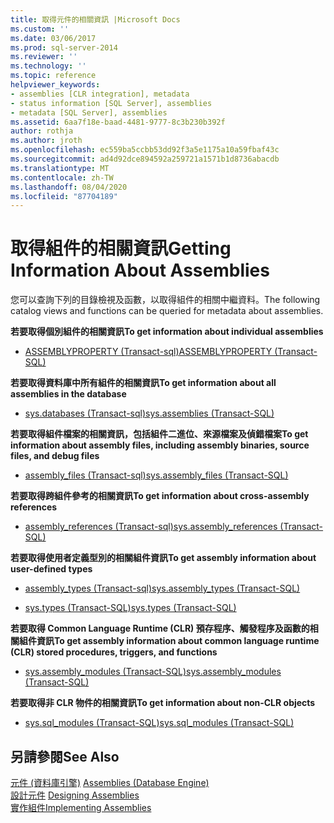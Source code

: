 ```yaml
---
title: 取得元件的相關資訊 |Microsoft Docs
ms.custom: ''
ms.date: 03/06/2017
ms.prod: sql-server-2014
ms.reviewer: ''
ms.technology: ''
ms.topic: reference
helpviewer_keywords:
- assemblies [CLR integration], metadata
- status information [SQL Server], assemblies
- metadata [SQL Server], assemblies
ms.assetid: 6aa7f18e-baad-4481-9777-8c3b230b392f
author: rothja
ms.author: jroth
ms.openlocfilehash: ec559ba5ccbb53dd92f3a5e1175a10a59fbaf43c
ms.sourcegitcommit: ad4d92dce894592a259721a1571b1d8736abacdb
ms.translationtype: MT
ms.contentlocale: zh-TW
ms.lasthandoff: 08/04/2020
ms.locfileid: "87704189"
---
```

# <a name="getting-information-about-assemblies"></a><span data-ttu-id="f1ad1-102">取得組件的相關資訊</span><span class="sxs-lookup"><span data-stu-id="f1ad1-102">Getting Information About Assemblies</span></span>
  <span data-ttu-id="f1ad1-103">您可以查詢下列的目錄檢視及函數，以取得組件的相關中繼資料。</span><span class="sxs-lookup"><span data-stu-id="f1ad1-103">The following catalog views and functions can be queried for metadata about assemblies.</span></span>  
  
 <span data-ttu-id="f1ad1-104">**若要取得個別組件的相關資訊**</span><span class="sxs-lookup"><span data-stu-id="f1ad1-104">**To get information about individual assemblies**</span></span>  
  
-   [<span data-ttu-id="f1ad1-105">ASSEMBLYPROPERTY &#40;Transact-sql&#41;</span><span class="sxs-lookup"><span data-stu-id="f1ad1-105">ASSEMBLYPROPERTY &#40;Transact-SQL&#41;</span></span>](/sql/t-sql/functions/assemblyproperty-transact-sql)  
  
 <span data-ttu-id="f1ad1-106">**若要取得資料庫中所有組件的相關資訊**</span><span class="sxs-lookup"><span data-stu-id="f1ad1-106">**To get information about all assemblies in the database**</span></span>  
  
-   [<span data-ttu-id="f1ad1-107">sys.databases &#40;Transact-sql&#41;</span><span class="sxs-lookup"><span data-stu-id="f1ad1-107">sys.assemblies &#40;Transact-SQL&#41;</span></span>](/sql/relational-databases/system-catalog-views/sys-assemblies-transact-sql)  
  
 <span data-ttu-id="f1ad1-108">**若要取得組件檔案的相關資訊，包括組件二進位、來源檔案及偵錯檔案**</span><span class="sxs-lookup"><span data-stu-id="f1ad1-108">**To get information about assembly files, including assembly binaries, source files, and debug files**</span></span>  
  
-   [<span data-ttu-id="f1ad1-109">assembly_files &#40;Transact-sql&#41;</span><span class="sxs-lookup"><span data-stu-id="f1ad1-109">sys.assembly_files &#40;Transact-SQL&#41;</span></span>](/sql/relational-databases/system-catalog-views/sys-assembly-files-transact-sql)  
  
 <span data-ttu-id="f1ad1-110">**若要取得跨組件參考的相關資訊**</span><span class="sxs-lookup"><span data-stu-id="f1ad1-110">**To get information about cross-assembly references**</span></span>  
  
-   [<span data-ttu-id="f1ad1-111">assembly_references &#40;Transact-sql&#41;</span><span class="sxs-lookup"><span data-stu-id="f1ad1-111">sys.assembly_references &#40;Transact-SQL&#41;</span></span>](/sql/relational-databases/system-catalog-views/sys-assembly-references-transact-sql)  
  
 <span data-ttu-id="f1ad1-112">**若要取得使用者定義型別的相關組件資訊**</span><span class="sxs-lookup"><span data-stu-id="f1ad1-112">**To get assembly information about user-defined types**</span></span>  
  
-   [<span data-ttu-id="f1ad1-113">assembly_types &#40;Transact-sql&#41;</span><span class="sxs-lookup"><span data-stu-id="f1ad1-113">sys.assembly_types &#40;Transact-SQL&#41;</span></span>](/sql/relational-databases/system-catalog-views/sys-assembly-types-transact-sql)  
  
-   [<span data-ttu-id="f1ad1-114">sys.types &#40;Transact-SQL&#41;</span><span class="sxs-lookup"><span data-stu-id="f1ad1-114">sys.types &#40;Transact-SQL&#41;</span></span>](/sql/relational-databases/system-catalog-views/sys-types-transact-sql)  
  
 <span data-ttu-id="f1ad1-115">**若要取得 Common Language Runtime (CLR) 預存程序、觸發程序及函數的相關組件資訊**</span><span class="sxs-lookup"><span data-stu-id="f1ad1-115">**To get assembly information about common language runtime (CLR) stored procedures, triggers, and functions**</span></span>  
  
-   [<span data-ttu-id="f1ad1-116">sys.assembly_modules &#40;Transact-SQL&#41;</span><span class="sxs-lookup"><span data-stu-id="f1ad1-116">sys.assembly_modules &#40;Transact-SQL&#41;</span></span>](/sql/relational-databases/system-catalog-views/sys-assembly-modules-transact-sql)  
  
 <span data-ttu-id="f1ad1-117">**若要取得非 CLR 物件的相關資訊**</span><span class="sxs-lookup"><span data-stu-id="f1ad1-117">**To get information about non-CLR objects**</span></span>  
  
-   [<span data-ttu-id="f1ad1-118">sys.sql_modules &#40;Transact-SQL&#41;</span><span class="sxs-lookup"><span data-stu-id="f1ad1-118">sys.sql_modules &#40;Transact-SQL&#41;</span></span>](/sql/relational-databases/system-catalog-views/sys-sql-modules-transact-sql)  
  
## <a name="see-also"></a><span data-ttu-id="f1ad1-119">另請參閱</span><span class="sxs-lookup"><span data-stu-id="f1ad1-119">See Also</span></span>  
 <span data-ttu-id="f1ad1-120">[元件 &#40;資料庫引擎&#41;](../../relational-databases/clr-integration/assemblies-database-engine.md) </span><span class="sxs-lookup"><span data-stu-id="f1ad1-120">[Assemblies &#40;Database Engine&#41;](../../relational-databases/clr-integration/assemblies-database-engine.md) </span></span>  
 <span data-ttu-id="f1ad1-121">[設計元件](../../relational-databases/clr-integration/assemblies-designing.md) </span><span class="sxs-lookup"><span data-stu-id="f1ad1-121">[Designing Assemblies](../../relational-databases/clr-integration/assemblies-designing.md) </span></span>  
 [<span data-ttu-id="f1ad1-122">實作組件</span><span class="sxs-lookup"><span data-stu-id="f1ad1-122">Implementing Assemblies</span></span>](assemblies-implementing.md)  
  
  
